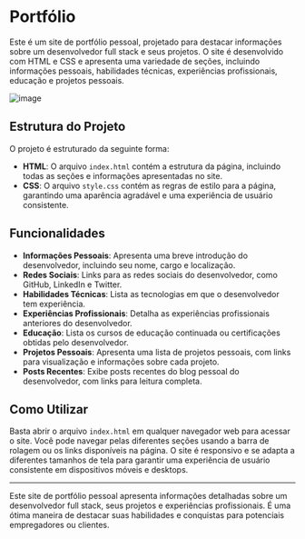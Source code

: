 # Portfólio

Este é um site de portfólio pessoal, projetado para destacar informações sobre um desenvolvedor full stack e seus projetos. O site é desenvolvido com HTML e CSS e apresenta uma variedade de seções, incluindo informações pessoais, habilidades técnicas, experiências profissionais, educação e projetos pessoais.

![image](https://github.com/gabrielvtdev/projeto-portfolio/assets/100651934/85de7a59-66ea-4afb-837e-d74b73645010)


## Estrutura do Projeto

O projeto é estruturado da seguinte forma:

- **HTML**: O arquivo `index.html` contém a estrutura da página, incluindo todas as seções e informações apresentadas no site.
- **CSS**: O arquivo `style.css` contém as regras de estilo para a página, garantindo uma aparência agradável e uma experiência de usuário consistente.

## Funcionalidades

- **Informações Pessoais**: Apresenta uma breve introdução do desenvolvedor, incluindo seu nome, cargo e localização.
- **Redes Sociais**: Links para as redes sociais do desenvolvedor, como GitHub, LinkedIn e Twitter.
- **Habilidades Técnicas**: Lista as tecnologias em que o desenvolvedor tem experiência.
- **Experiências Profissionais**: Detalha as experiências profissionais anteriores do desenvolvedor.
- **Educação**: Lista os cursos de educação continuada ou certificações obtidas pelo desenvolvedor.
- **Projetos Pessoais**: Apresenta uma lista de projetos pessoais, com links para visualização e informações sobre cada projeto.
- **Posts Recentes**: Exibe posts recentes do blog pessoal do desenvolvedor, com links para leitura completa.

## Como Utilizar

Basta abrir o arquivo `index.html` em qualquer navegador web para acessar o site. Você pode navegar pelas diferentes seções usando a barra de rolagem ou os links disponíveis na página. O site é responsivo e se adapta a diferentes tamanhos de tela para garantir uma experiência de usuário consistente em dispositivos móveis e desktops.

---

Este site de portfólio pessoal apresenta informações detalhadas sobre um desenvolvedor full stack, seus projetos e experiências profissionais. É uma ótima maneira de destacar suas habilidades e conquistas para potenciais empregadores ou clientes.
